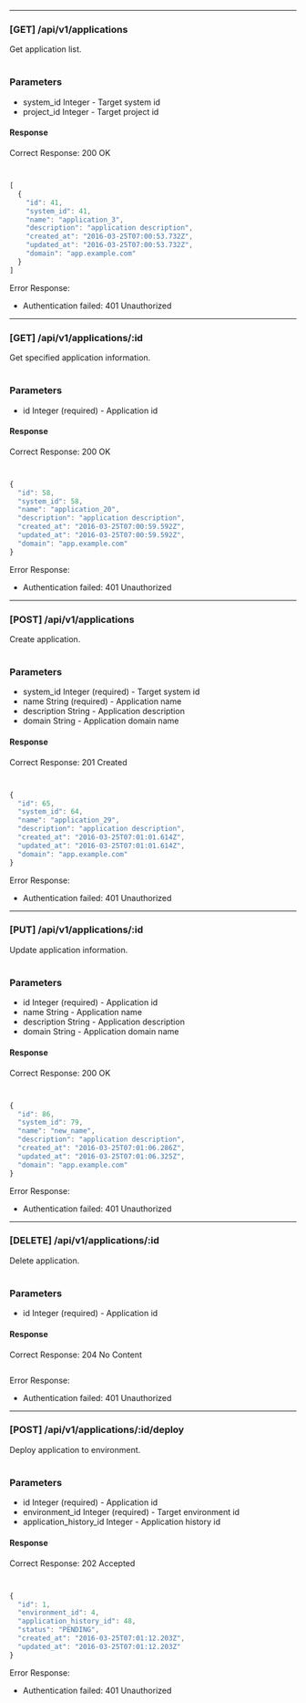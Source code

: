 
----

### [GET] /api/v1/applications

Get application list.

#
### Parameters
* system_id Integer - Target system id
* project_id Integer - Target project id


#### Response

Correct Response: 200 OK

```javascript


[
  {
    "id": 41,
    "system_id": 41,
    "name": "application_3",
    "description": "application description",
    "created_at": "2016-03-25T07:00:53.732Z",
    "updated_at": "2016-03-25T07:00:53.732Z",
    "domain": "app.example.com"
  }
]
```

Error Response:

- Authentication failed: 401 Unauthorized


----

### [GET] /api/v1/applications/:id

Get specified application information.

#
### Parameters
* id Integer (required) - Application id


#### Response

Correct Response: 200 OK

```javascript


{
  "id": 58,
  "system_id": 58,
  "name": "application_20",
  "description": "application description",
  "created_at": "2016-03-25T07:00:59.592Z",
  "updated_at": "2016-03-25T07:00:59.592Z",
  "domain": "app.example.com"
}
```

Error Response:

- Authentication failed: 401 Unauthorized


----

### [POST] /api/v1/applications

Create application.

#
### Parameters
* system_id Integer (required) - Target system id
* name String (required) - Application name
* description String - Application description
* domain String - Application domain name


#### Response

Correct Response: 201 Created

```javascript


{
  "id": 65,
  "system_id": 64,
  "name": "application_29",
  "description": "application description",
  "created_at": "2016-03-25T07:01:01.614Z",
  "updated_at": "2016-03-25T07:01:01.614Z",
  "domain": "app.example.com"
}
```

Error Response:

- Authentication failed: 401 Unauthorized


----

### [PUT] /api/v1/applications/:id

Update application information.

#
### Parameters
* id Integer (required) - Application id
* name String - Application name
* description String - Application description
* domain String - Application domain name


#### Response

Correct Response: 200 OK

```javascript


{
  "id": 86,
  "system_id": 79,
  "name": "new_name",
  "description": "application description",
  "created_at": "2016-03-25T07:01:06.286Z",
  "updated_at": "2016-03-25T07:01:06.325Z",
  "domain": "app.example.com"
}
```

Error Response:

- Authentication failed: 401 Unauthorized


----

### [DELETE] /api/v1/applications/:id

Delete application.

#
### Parameters
* id Integer (required) - Application id


#### Response

Correct Response: 204 No Content

```javascript

```

Error Response:

- Authentication failed: 401 Unauthorized


----

### [POST] /api/v1/applications/:id/deploy

Deploy application to environment.

#
### Parameters
* id Integer (required) - Application id
* environment_id Integer (required) - Target environment id
* application_history_id Integer - Application history id


#### Response

Correct Response: 202 Accepted

```javascript


{
  "id": 1,
  "environment_id": 4,
  "application_history_id": 48,
  "status": "PENDING",
  "created_at": "2016-03-25T07:01:12.203Z",
  "updated_at": "2016-03-25T07:01:12.203Z"
}
```

Error Response:

- Authentication failed: 401 Unauthorized
